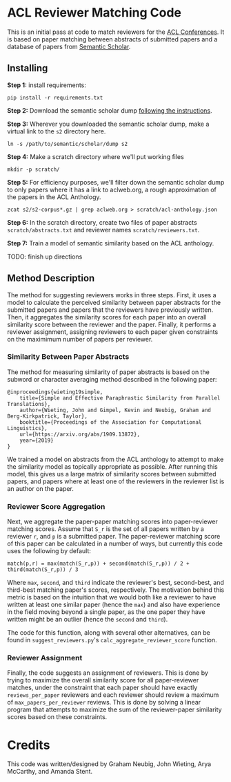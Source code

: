 # ACL Reviewer Matching Code

This is an initial pass at code to match reviewers for the [ACL Conferences](http://aclweb.org).
It is based on paper matching between abstracts of submitted papers and a database of papers from
[Semantic Scholar](https://www.semanticscholar.org).

## Installing

**Step 1:** install requirements:

    pip install -r requirements.txt
    
**Step 2:** Download the semantic scholar dump
[following the instructions](http://api.semanticscholar.org/corpus/download/).

**Step 3:** Wherever you downloaded the semantic scholar dump, make a virtual link to the `s2` directory here.

    ln -s /path/to/semantic/scholar/dump s2

**Step 4:** Make a scratch directory where we'll put working files

    mkdir -p scratch/
    
**Step 5:** For efficiency purposes, we'll filter down the semantic scholar dump to only papers where it has a link to
aclweb.org, a rough approximation of the papers in the ACL Anthology.

    zcat s2/s2-corpus*.gz | grep aclweb.org > scratch/acl-anthology.json

**Step 6:** In the scratch directory, create two files of paper abstracts `scratch/abstracts.txt` and reviewer names
`scratch/reviewers.txt`.

**Step 7:** Train a model of semantic similarity based on the ACL anthology.

TODO: finish up directions

## Method Description

The method for suggesting reviewers works in three steps. First, it uses a model to calculate the perceived similarity
between paper abstracts for the submitted papers and papers that the reviewers have previously written. Then, it
aggregates the similarity scores for each paper into an overall similarity score between the reviewer and the paper.
Finally, it performs a reviewer assignment, assigning reviewers to each paper given constraints on the maximimum number
of papers per reviewer.

### Similarity Between Paper Abstracts

The method for measuring similarity of paper abstracts is based on the subword or character averaging method described
in the following paper:

    @inproceedings{wieting19simple,
        title={Simple and Effective Paraphrastic Similarity from Parallel Translations},
        author={Wieting, John and Gimpel, Kevin and Neubig, Graham and Berg-Kirkpatrick, Taylor},
        booktitle={Proceedings of the Association for Computational Linguistics},
        url={https://arxiv.org/abs/1909.13872},
        year={2019}
    }

We trained a model on abstracts from the ACL anthology to attempt to make the similarity model as topically appropriate
as possible. After running this model, this gives us a large matrix of similarity scores between submitted papers, and
papers where at least one of the reviewers in the reviewer list is an author on the paper.

### Reviewer Score Aggregation

Next, we aggregate the paper-paper matching scores into paper-reviewer matching scores. Assume that `S_r` is the set of
all papers written by a reviewer `r`, and `p` is a submitted paper. The paper-reviewer matching score of this paper
can be calculated in a number of ways, but currently this code uses the following by default:

    match(p,r) = max(match(S_r,p)) + second(match(S_r,p)) / 2 + third(match(S_r,p)) / 3

Where `max`, `second`, and `third` indicate the reviewer's best, second-best, and third-best matching paper's scores,
respectively. The motivation behind this metric is based on the intuition that we would both like a reviewer to have
written at least one similar paper (hence the `max`) and also have experience in the field moving beyond a single paper,
as the one paper they have written might be an outlier (hence the `second` and `third`).

The code for this function, along with several other alternatives, can be found in `suggest_reviewers.py`'s 
`calc_aggregate_reviewer_score` function.

### Reviewer Assignment

Finally, the code suggests an assignment of reviewers. This is done by trying to maximize the overall similarity score
for all paper-reviewer matches, under the constraint that each paper should have exactly `reviews_per_paper` reviewers
and each reviewer should review a maximum of `max_papers_per_reviewer` reviews. This is done by solving a linear program
that attempts to maximize the sum of the reviewer-paper similarity scores based on these constraints.

# Credits

This code was written/designed by Graham Neubig, John Wieting, Arya McCarthy, and Amanda Stent.

